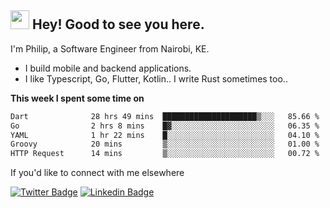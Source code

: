 <h2><img src="https://slackmojis.com/emojis/3643-cool-doge/download" width="30"/> Hey! Good to see you here.</h2>

<p>I'm Philip, a Software Engineer from Nairobi, KE. 

- I build mobile and backend applications.
- I like Typescript, Go, Flutter, Kotlin.. I write Rust sometimes too..</p>

**This week I spent some time on**
<!--START_SECTION:waka-->

```txt
Dart              28 hrs 49 mins  █████████████████████▒░░░   85.66 %
Go                2 hrs 8 mins    █▓░░░░░░░░░░░░░░░░░░░░░░░   06.35 %
YAML              1 hr 22 mins    █░░░░░░░░░░░░░░░░░░░░░░░░   04.10 %
Groovy            20 mins         ▒░░░░░░░░░░░░░░░░░░░░░░░░   01.00 %
HTTP Request      14 mins         ▒░░░░░░░░░░░░░░░░░░░░░░░░   00.72 %
```

<!--END_SECTION:waka-->

If you'd like to connect with me elsewhere

[![Twitter Badge](https://img.shields.io/badge/-Twitter-1ca0f1?style=flat-square&labelColor=1ca0f1&logo=twitter&logoColor=white&link=https://twitter.com/_diogorodrigues)](https://twitter.com/kimathiphil)  [![Linkedin Badge](https://img.shields.io/badge/-LinkedIn-blue?style=flat-square&logo=Linkedin&logoColor=white&link=https://www.linkedin.com/in/philip-kimathi-2604a9114/)](https://www.linkedin.com/in/philip-kimathi-2604a9114/)
